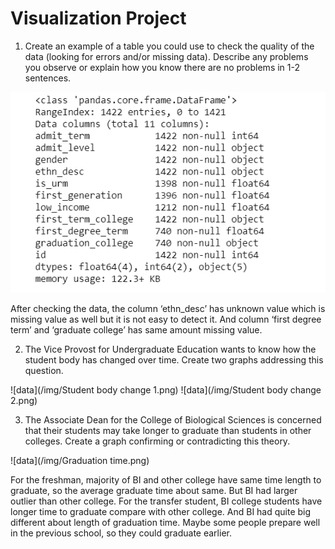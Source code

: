 # Visualization Project

1.	Create an example of a table you could use to check the quality of the data (looking for errors and/or missing data). Describe any problems you observe or explain how you know there are no problems in 1-2 sentences.

![data](/img/Data.PNG)

After checking the data, the column ‘ethn_desc’ has unknown value which is missing value as well but it is not easy to detect it. And column ‘first degree term’ and ‘graduate college’ has same amount missing value.

2.	The Vice Provost for Undergraduate Education wants to know how the student body has changed over time. Create two graphs addressing this question.

![data](/img/Student body change 1.png)
![data](/img/Student body change 2.png)

3.	The Associate Dean for the College of Biological Sciences is concerned that their students may take longer to graduate than students in other colleges. Create a graph confirming or contradicting this theory.

![data](/img/Graduation time.png)

For the freshman, majority of BI and other college have same time length to graduate, so the average graduate time about same. But BI had larger outlier than other college.
For the transfer student, BI college students have longer time to graduate compare with other college. And BI had quite big different about length of graduation time. Maybe some people prepare well in the previous school, so they could graduate earlier. 
